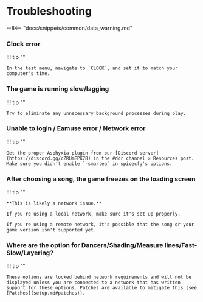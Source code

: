 # Troubleshooting

--8<-- "docs/snippets/common/data_warning.md"

### Clock error

!!! tip ""

	In the test menu, navigate to `CLOCK`, and set it to match your computer's time.

### The game is running slow/lagging

!!! tip ""

	Try to eliminate any unnecessary background processes during play.

### Unable to login / Eamuse error / Network error

!!! tip ""

	Get the proper Asphyxia plugin from our [Discord server](https://discord.gg/cZRUmEPK78) in the #ddr channel > Resources post.
	Make sure you didn't enable `-smartea` in spicecfg's options.

### After choosing a song, the game freezes on the loading screen

!!! tip ""

	**This is likely a network issue.**
	
	If you're using a local network, make sure it's set up properly.
	
	If you're using a remote network, it's possible that the song or your game version isn't supported yet.

### Where are the option for Dancers/Shading/Measure lines/Fast-Slow/Layering?

!!! tip ""

	These options are locked behind network requirements and will not be displayed unless you are connected to a network that has written support for these options. Patches are available to mitigate this (see [Patches](setup.md#patches)).